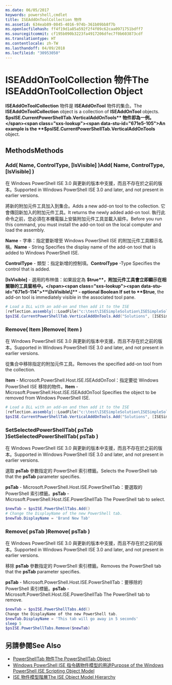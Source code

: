 ```yaml
---
ms.date: 06/05/2017
keywords: powershell,cmdlet
title: ISEAddOnToolCollection 物件
ms.assetid: 634eab89-0845-4016-974b-361b09bb8f7b
ms.openlocfilehash: ff4f19d1a85a592f2f4f09c62caa0971751bdff7
ms.sourcegitcommit: cf195b090b3223fa4917206dfec7f0b603873cdf
ms.translationtype: HT
ms.contentlocale: zh-TW
ms.lasthandoff: 04/09/2018
ms.locfileid: "30953050"
---
```

# <a name="the-iseaddontoolcollection-object"></a><span data-ttu-id="671e5-103">ISEAddOnToolCollection 物件</span><span class="sxs-lookup"><span data-stu-id="671e5-103">The ISEAddOnToolCollection Object</span></span>

<span data-ttu-id="671e5-104">**ISEAddOnToolCollection** 物件是 **ISEAddOnTool** 物件的集合。</span><span class="sxs-lookup"><span data-stu-id="671e5-104">The **ISEAddOnToolCollection** object is a collection of **ISEAddOnTool** objects.</span></span> <span data-ttu-id="671e5-105">**$psISE.CurrentPowerShellTab.VerticalAddOnTools** 物件即為一例。</span><span class="sxs-lookup"><span data-stu-id="671e5-105">An example is the **$psISE.CurrentPowerShellTab.VerticalAddOnTools** object.</span></span>

## <a name="methods"></a><span data-ttu-id="671e5-106">Methods</span><span class="sxs-lookup"><span data-stu-id="671e5-106">Methods</span></span>

### <a name="add-name-controltype-isvisible-"></a><span data-ttu-id="671e5-107">Add\( Name, ControlType, \[IsVisible\] \)</span><span class="sxs-lookup"><span data-stu-id="671e5-107">Add\( Name, ControlType, \[IsVisible\] \)</span></span>

<span data-ttu-id="671e5-108">在 Windows PowerShell ISE 3.0 與更新的版本中支援，而且不存在於之前的版本。</span><span class="sxs-lookup"><span data-stu-id="671e5-108">Supported in Windows PowerShell ISE 3.0 and later, and not present in earlier versions.</span></span>

<span data-ttu-id="671e5-109">將新的附加元件工具加入到集合。</span><span class="sxs-lookup"><span data-stu-id="671e5-109">Adds a new add-on tool to the collection.</span></span> <span data-ttu-id="671e5-110">它會傳回新加入的附加元件工具。</span><span class="sxs-lookup"><span data-stu-id="671e5-110">It returns the newly added add-on tool.</span></span> <span data-ttu-id="671e5-111">執行此命令之前，您必須在本機電腦上安裝附加元件工具並載入組件。</span><span class="sxs-lookup"><span data-stu-id="671e5-111">Before you run this command, you must install the add-on tool on the local computer and load the assembly.</span></span>

<span data-ttu-id="671e5-112">**Name** - 字串：指定要新增至 Windows PowerShell ISE 的附加元件工具顯示名稱。</span><span class="sxs-lookup"><span data-stu-id="671e5-112">**Name** - String Specifies the display name of the add-on tool that is added to Windows PowerShell ISE.</span></span>

<span data-ttu-id="671e5-113">**ControlType** - 類型：指定新增的控制項。</span><span class="sxs-lookup"><span data-stu-id="671e5-113">**ControlType** -Type Specifies the control that is added.</span></span>

<span data-ttu-id="671e5-114">**\[IsVisible\]** - 選用的布林值：如果設定為 **$true**，附加元件工具會立即顯示在相關聯的工具窗格中。</span><span class="sxs-lookup"><span data-stu-id="671e5-114">**\[IsVisible\]** - optional Boolean If set to **$true**, the add-on tool is immediately visible in the associated tool pane.</span></span>

```powershell
# Load a DLL with an add-on and then add it to the ISE
[reflection.assembly]::LoadFile("c:\test\ISESimpleSolution\ISESimpleSolution.dll")
$psISE.CurrentPowerShellTab.VerticalAddOnTools.Add("Solutions", [ISESimpleSolution.Solution], $true)
```

### <a name="remove-item-"></a><span data-ttu-id="671e5-115">Remove\( Item \)</span><span class="sxs-lookup"><span data-stu-id="671e5-115">Remove\( Item \)</span></span>

<span data-ttu-id="671e5-116">在 Windows PowerShell ISE 3.0 與更新的版本中支援，而且不存在於之前的版本。</span><span class="sxs-lookup"><span data-stu-id="671e5-116">Supported in Windows PowerShell ISE 3.0 and later, and not present in earlier versions.</span></span>

<span data-ttu-id="671e5-117">從集合中移除指定的附加元件工具。</span><span class="sxs-lookup"><span data-stu-id="671e5-117">Removes the specified add-on tool from the collection.</span></span>

<span data-ttu-id="671e5-118">**Item** - Microsoft.PowerShell.Host.ISE.ISEAddOnTool：指定要從 Windows PowerShell ISE 移除的物件。</span><span class="sxs-lookup"><span data-stu-id="671e5-118">**Item** - Microsoft.PowerShell.Host.ISE.ISEAddOnTool Specifies the object to be removed from Windows PowerShell ISE.</span></span>

```powershell
# Load a DLL with an add-on and then add it to the ISE
[reflection.assembly]::LoadFile("c:\test\ISESimpleSolution\ISESimpleSolution.dll")
$psISE.CurrentPowerShellTab.VerticalAddOnTools.Add("Solutions", [ISESimpleSolution.Solution], $true)
```

### <a name="setselectedpowershelltab-pstab-"></a><span data-ttu-id="671e5-119">SetSelectedPowerShellTab\( psTab \)</span><span class="sxs-lookup"><span data-stu-id="671e5-119">SetSelectedPowerShellTab\( psTab \)</span></span>

<span data-ttu-id="671e5-120">在 Windows PowerShell ISE 3.0 與更新的版本中支援，而且不存在於之前的版本。</span><span class="sxs-lookup"><span data-stu-id="671e5-120">Supported in Windows PowerShell ISE 3.0 and later, and not present in earlier versions.</span></span>

<span data-ttu-id="671e5-121">選取 **psTab** 參數指定的 PowerShell 索引標籤。</span><span class="sxs-lookup"><span data-stu-id="671e5-121">Selects the PowerShell tab that the **psTab** parameter specifies.</span></span>

<span data-ttu-id="671e5-122">**psTab** - Microsoft.PowerShell.Host.ISE.PowerShellTab：要選取的 PowerShell 索引標籤。</span><span class="sxs-lookup"><span data-stu-id="671e5-122">**psTab** - Microsoft.PowerShell.Host.ISE.PowerShellTab The PowerShell tab to select.</span></span>

```powershell
$newTab = $psISE.PowerShellTabs.Add()
# Change the DisplayName of the new PowerShell tab.
$newTab.DisplayName = 'Brand New Tab'
```

### <a name="remove-pstab-"></a><span data-ttu-id="671e5-123">Remove\( psTab \)</span><span class="sxs-lookup"><span data-stu-id="671e5-123">Remove\( psTab \)</span></span>

<span data-ttu-id="671e5-124">在 Windows PowerShell ISE 3.0 與更新的版本中支援，而且不存在於之前的版本。</span><span class="sxs-lookup"><span data-stu-id="671e5-124">Supported in Windows PowerShell ISE 3.0 and later, and not present in earlier versions.</span></span>

<span data-ttu-id="671e5-125">移除 **psTab** 參數指定的 PowerShell 索引標籤。</span><span class="sxs-lookup"><span data-stu-id="671e5-125">Removes the PowerShell tab that the **psTab** parameter specifies.</span></span>

<span data-ttu-id="671e5-126">**psTab** - Microsoft.PowerShell.Host.ISE.PowerShellTab：要移除的 PowerShell 索引標籤。</span><span class="sxs-lookup"><span data-stu-id="671e5-126">**psTab** - Microsoft.PowerShell.Host.ISE.PowerShellTab The PowerShell tab to remove.</span></span>

```powershell
$newTab = $psISE.PowerShellTabs.Add()
Change the DisplayName of the new PowerShell tab.
$newTab.DisplayName = 'This tab will go away in 5 seconds'
sleep 5
$psISE.PowerShellTabs.Remove($newTab)
```

## <a name="see-also"></a><span data-ttu-id="671e5-127">另請參閱</span><span class="sxs-lookup"><span data-stu-id="671e5-127">See Also</span></span>

- [<span data-ttu-id="671e5-128">PowerShellTab 物件</span><span class="sxs-lookup"><span data-stu-id="671e5-128">The PowerShellTab Object</span></span>](The-PowerShellTab-Object.md)
- [<span data-ttu-id="671e5-129">Windows PowerShell ISE 指令碼物件模型的用途</span><span class="sxs-lookup"><span data-stu-id="671e5-129">Purpose of the Windows PowerShell ISE Scripting Object Model</span></span>](Purpose-of-the-Windows-PowerShell-ISE-Scripting-Object-Model.md)
- [<span data-ttu-id="671e5-130">ISE 物件模型階層</span><span class="sxs-lookup"><span data-stu-id="671e5-130">The ISE Object Model Hierarchy</span></span>](The-ISE-Object-Model-Hierarchy.md)